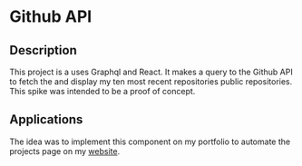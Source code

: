 # Github API

## Description

This project is a uses Graphql and React. It makes a query to the Github API to fetch the and display my ten most recent repositories public repositories. This spike was intended to be a proof of concept.

## Applications

The idea was to implement this component on my portfolio to automate the projects page on my [website](https://woodrock.tk).
